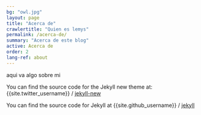 ```yaml
---
bg: "owl.jpg"
layout: page
title: "Acerca de"
crawlertitle: "Quien es lemys"
permalink: /acerca-de/
summary: "Acerca de este blog"
active: Acerca de
order: 2
lang-ref: about
---
```


aqui va algo sobre mi

You can find the source code for the Jekyll new theme at:
{{site.twitter_username}} /
[jekyll-new](https://github.com/jglovier/jekyll-new)

You can find the source code for Jekyll at
{{site.github_username}} /
[jekyll](https://github.com/jekyll/jekyll)

